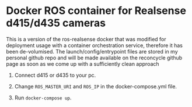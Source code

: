 # Docker ROS container for Realsense d415/d435 cameras

This is a version of the ros-realsense docker that was modified for deployment usage with a container orchestration service, therefore it has been de-volumised. The launch/config/entrypoint files are stored in my personal github repo and will be made available on the reconcycle github page as soon as we come up with a sufficiently clean approach

 1. Connect d415 or d435 to your pc.

2. Change `ROS_MASTER_URI` and `ROS_IP` in the docker-compose.yml file.

3. Run `docker-compose up`.

